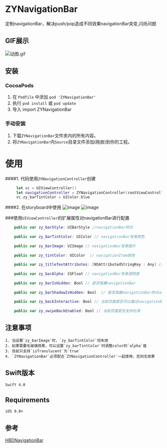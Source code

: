 # ZYNavigationBar
定制navigationBar，解决push/pop造成不同效果navigationBar突变,闪烁问题


## GIF展示
![动图.gif](https://note.youdao.com/yws/api/personal/file/WEBd81319574fd4e7b7c79079b506946140?method=download&shareKey=210cbfdaf9dbeef34549c90d84c1547b)


## 安装

###  CocoaPods

1. 在 `Podfile` 中添加 `pod 'ZYNavigationBar'`
2. 执行 `pod install` 或 `pod update`
3. 导入 import ZYNavigationBar

### 手动安装

1. 下载`ZYNavigationBar`文件夹内的所有内容。
2. 将`ZYNavigationBar`内`Source`目录文件添加(拖放)到你的工程。

# 使用
####1. 代码使用`ZYNavigationController`创建

```swift
     let vc = UIViewController()
     let navigationController = ZYNavigationController(rootViewController: vc)
     vc.zy_barTintColor = UIColor.blue

```
####2. 在storyboard中使用
	![image](https://note.youdao.com/yws/api/personal/file/WEB602855175ebf8835cceaab95fb7d1528?method=download&shareKey=204ac1615682e569454bf933d446a9ef)
	![image](https://note.youdao.com/yws/api/personal/file/WEBb6ec0e8fc4937f142ece67842d3846ff?method=download&shareKey=32f71f41c21f9d182b5d9e68572a9b4d)


###使用`UIViewController`的扩展属性对navigationBar进行配置

```swift
	public var zy_barStyle: UIBarStyle //navigationBar样式
    
    public var zy_barTintColor: UIColor // navigationBar背景颜色
    
    public var zy_barImage: UIImage // navigationBar背景图片
    
    public var zy_tintColor: UIColor  // navigationItem颜色
    
    public var zy_titleTextAttributes: [NSAttributedStringKey : Any] //navigationItem标题
    
    public var zy_barAlpha: CGFloat // navigationBar背景透明度
    
    public var zy_barIsHidden: Bool // 是否隐藏navigationBar
    
    public var zy_barShadowIsHidden: Bool  // 是否隐藏navigationBar的shadow
    
    public var zy_backInteractive: Bool // 当前页面是否可以通过navigationBar返回按钮和右滑pop
    
    public var zy_swipeBackEnabled: Bool // 当前页面是否支持右滑
```

## 注意事项
	1. 当设置`zy_barImage`时，`zy_barTintColor`将失效
	2. 如果需要毛玻璃效果，可以设置`zy_barTintColor`时调整color的`alpha`值
	3. 目前只支持`isTranslucent`为`true`
	4. `ZYNavigationBar`必须配合`ZYNavigationController`一起使用，否则无效果


## Swift版本

	Swift 4.0


## Requirements

	iOS 9.0+

## 参考

[HBDNavigationBar](https://github.com/listenzz/HBDNavigationBar)



